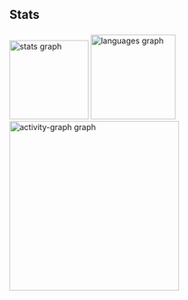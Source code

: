 <h2 align="left">Stats</h2>

###

<div align="left">
  <img src="https://github-readme-stats.vercel.app/api?username=Cjocar&hide_title=false&hide_rank=false&show_icons=true&include_all_commits=true&count_private=true&disable_animations=false&theme=gruvbox_light&locale=en&hide_border=false&order=1" height="140" alt="stats graph"  />
  <img src="https://github-readme-stats.vercel.app/api/top-langs?username=Cjocar&locale=en&hide_title=false&layout=compact&card_width=320&langs_count=5&theme=gruvbox_light&hide_border=false&order=2" height="150" alt="languages graph"  />
  <img src="https://github-readme-activity-graph.vercel.app/graph?username=Cjocar&radius=16&theme=gruvbox&area=true&order=5" height="300" alt="activity-graph graph"  />
</div>

###
